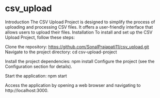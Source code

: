 # csv_upload
Introduction
The CSV Upload Project is designed to simplify the process of uploading and processing CSV files. It offers a user-friendly interface that allows users to upload their files.
Installation
To install and set up the CSV Upload Project, follow these steps:

Clone the repository:
https://github.com/SonalPrajapati11/csv_upload.git
Navigate to the project directory:
cd csv-upload-project

Install the project dependencies:
npm install
Configure the project (see the Configuration section for details).

Start the application:
npm start

Access the application by opening a web browser and navigating to http://localhost:3000.
